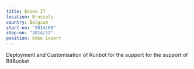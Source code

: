 ```yaml
---
title: Eezee IT
location: Brussels
country: Belgium
start-on: "2014/09"
stop-on: "2014/12"
position: Odoo Expert 
---
```


Deployment and Customisation of Runbot for the support for the support of BitBucket
